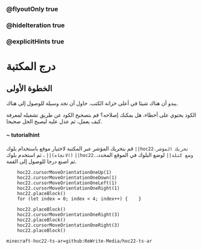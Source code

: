 ### @flyoutOnly true
### @hideIteration true
### @explicitHints true


# درج المكتبة

## الخطوة الأولى
يبدو أن هناك شيئا في أعلى خزانة الكتب. حاول أن تجد وسيلة للوصول إلى هناك.

الكود يحتوي على أخطاء، هل يمكنك إصلاحه؟ قم بتصحيح الكود عن طريق تشغيله لمعرفة كيف يعمل، ثم عدل عليه ليصبح الحل صحيحا.

#### ~ tutorialhint 
قم بتحريك المؤشر عبر المكتبة لاختيار موقع باستخدام بلوك ``||hoc22.تحريك المؤشر (الاتجاه)||`` ، ثم استخدم بلوك ``||hoc22.وضع كتلة||`` لوضع البلوك في الموقع المحدد، ثم اصنع درجا للوصول إلى القمة.

```ghost
    hoc22.cursorMoveOrientationOneUp(1)
    hoc22.cursorMoveOrientationOneDown(1)
    hoc22.cursorMoveOrientationOneLeft(1)
    hoc22.cursorMoveOrientationOneRight(1)
    hoc22.placeBlock()
    for (let index = 0; index < 4; index++) {    }

```
```template
    hoc22.placeBlock()        
    hoc22.cursorMoveOrientationOneRight(3)
    hoc22.placeBlock()
    hoc22.cursorMoveOrientationOneRight(3)
    hoc22.placeBlock()
```

```package
minecraft-hoc22-ts-ar=github:ReWrite-Media/hoc22-ts-ar
```
